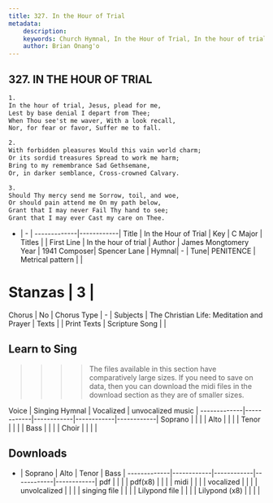```yaml
---
title: 327. In the Hour of Trial
metadata:
    description: 
    keywords: Church Hymnal, In the Hour of Trial, In the hour of trial, 
    author: Brian Onang'o
---
```



## 327. IN THE HOUR OF TRIAL

```txt
1.
In the hour of trial, Jesus, plead for me,
Lest by base denial I depart from Thee;
When Thou see'st me waver, With a look recall,
Nor, for fear or favor, Suffer me to fall.

2.
With forbidden pleasures Would this vain world charm;
Or its sordid treasures Spread to work me harm;
Bring to my remembrance Sad Gethsemane,
Or, in darker semblance, Cross-crowned Calvary.

3.
Should Thy mercy send me Sorrow, toil, and woe,
Or should pain attend me On my path below,
Grant that I may never Fail Thy hand to see;
Grant that I may ever Cast my care on Thee. 
```

- |   -  |
-------------|------------|
Title | In the Hour of Trial |
Key | C Major |
Titles |  |
First Line | In the hour of trial |
Author | James Mongtomery
Year | 1941
Composer| Spencer Lane |
Hymnal|  - |
Tune| PENITENCE |
Metrical pattern | |
# Stanzas | 3 |
Chorus | No |
Chorus Type | - |
Subjects | The Christian Life: Meditation and Prayer |
Texts |  |
Print Texts | 
Scripture Song |  |
  
## Learn to Sing

>>>> The files available in this section have comparatively large sizes. If you need to save on data, then you can download the midi files in the download section as they are of smaller sizes.

Voice |  Singing Hymnal | Vocalized | unvocalized music |
-------------|------------|------------|------------|------------|
Soprano | | | |
Alto | | | |
Tenor | | | |
Bass | | | |
Choir | | | |

## Downloads

- |  Soprano | Alto | Tenor | Bass |
-------------|------------|------------|------------|------------|
pdf | | | |
pdf(x8) | | | |
midi | | | |
vocalized | | | |
unvolcalized | | | |
singing file | | | |
Lilypond file | | | |
Lilypond (x8) | | | |
  